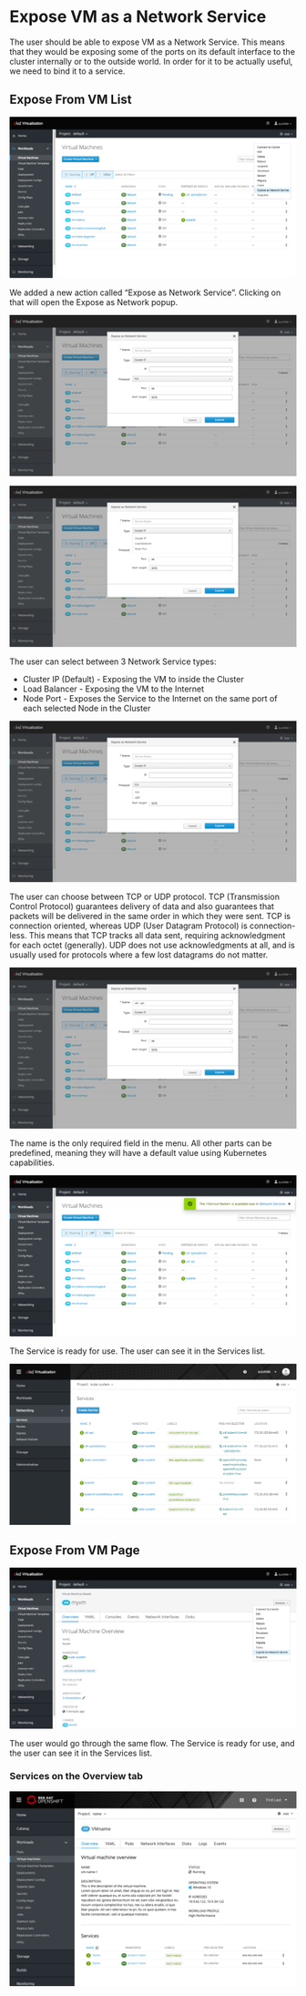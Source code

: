 # Expose VM as a Network Service

The user should be able to expose VM as a Network Service. This means that they would be exposing some of the ports on its default interface to the cluster internally or to the outside world.
In order for it to be actually useful, we need to bind it to a service.

## Expose From VM List

![Expose From VM List](img/Expose_01.png)

We added a new action called “Expose as Network Service”. Clicking on that will open the Expose as Network popup. 

![Pop up](img/Expose_02.png)

![Pop up open types](img/Expose_03.png)

The user can select between 3 Network Service types:
-  Cluster IP (Default) - Exposing the VM to inside the Cluster 
-  Load Balancer - Exposing the VM to the Internet 
-  Node Port - Exposes the Service to the Internet on the same port of each selected Node in the Cluster  

![3 Network types](img/Expose_04a.png)

The user can choose between TCP or UDP protocol. 
TCP (Transmission Control Protocol) guarantees delivery of data and also guarantees that packets will be delivered in the same order in which they were sent.
TCP is connection oriented, whereas UDP (User Datagram Protocol) is connection-less. This means that TCP tracks all data sent, requiring acknowledgment for each octet (generally). 
UDP does not use acknowledgments at all, and is usually used for protocols where a few lost datagrams do not matter.

![choosing protocols](img/Expose_04_b.png)

The name is the only required field in the menu. All other parts can be predefined, meaning they will have a default value using Kubernetes capabilities.

![The Service is now created](img/Expose_05a.png)

The Service is ready for use. The user can see it in the Services list.

![The Service is added to the list](img/Expose_05b.png)

## Expose From VM Page 

![Expose from the VM page](img/Expose_06.png)

The user would go through the same flow.
The Service is ready for use, and the user can see it in the Services list.

### Services on the Overview tab

![Services on the Overview tab](img/Expose_010Services.png)
